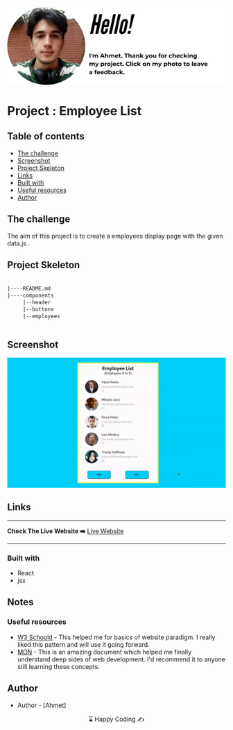 <p align="center">
<a href="https://www.linkedin.com/in/ahmet-ayd%C4%B1n-2583b1199/" target="_blank"><img src="ahmet.png" alt="screenshot"></a>
</p>


# Project : Employee List
## Table of contents

  - [The challenge](#the-challenge)
  - [Screenshot](#screenshot)
  - [Project Skeleton ](#project-skeleton)
  - [Links](#links)
  - [Built with](#built-with)
  - [Useful resources](#useful-resources)
- [Author](#author)



## The challenge
The aim of this project is to create a employees display page with the given data.js .



## Project Skeleton 

```

|----README.md                   
|----components
     |--header
     |--buttons
     |--employees


```

## Screenshot
<p align="center">
<a href="https://resplendent-capybara-2d1763.netlify.app/"><img src="employees.gif" alt="screenshot"></a>
</p>



## Links
<hr>
<b>Check The Live Website ➡️</b> <a href="https://resplendent-capybara-2d1763.netlify.app/">Live Website</a>
<hr>

### Built with
- React
- jsx
## Notes


### Useful resources

- [W3 Schoold](https://www.w3schools.com/) - This helped me for basics of website paradigm. I really liked this pattern and will use it going forward.
- [MDN](https://developer.mozilla.org/en-US/) - This is an amazing document which helped me finally understand deep sides of web development. I'd recommend it to anyone still learning these concepts.


## Author

- Author - [Ahmet]

<center> &#8987; Happy Coding  &#9997; </center>

